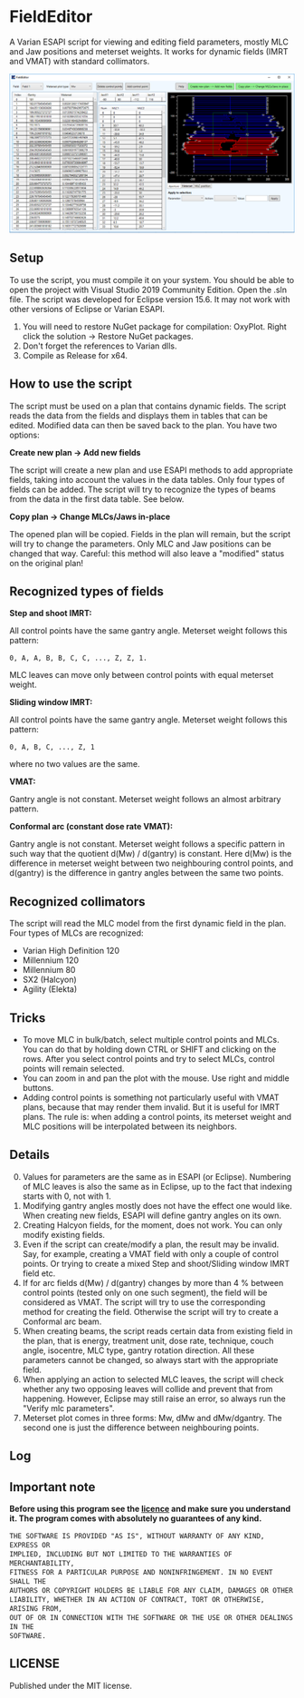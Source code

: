 # FieldEditor
A Varian ESAPI script for viewing and editing field parameters, mostly MLC and Jaw positions and meterset weights. It works for dynamic fields (IMRT and VMAT) with standard collimators.

![image](image1.png)

## Setup

To use the script, you must compile it on your system. You should be able to open the project with Visual Studio 2019 Community Edition. Open the .sln file. 
The script was developed for Eclipse version 15.6. It may not work with other versions of Eclipse or Varian ESAPI.

1. You will need to restore NuGet package for compilation: OxyPlot. Right click the solution -> Restore NuGet packages.
2. Don't forget the references to Varian dlls.
3. Compile as Release for x64.

## How to use the script

The script must be used on a plan that contains dynamic fields. 
The script reads the data from the fields and displays them in tables that can be edited. Modified data can then be saved back to the plan. 
You have two options:

**Create new plan -> Add new fields**

The script will create a new plan and use ESAPI methods to add appropriate fields, taking into account the values in the data tables. Only four types of  fields can be added. The script will try to recognize the types of beams from the data in the first data table. See below.

**Copy plan -> Change MLCs/Jaws in-place**

The opened plan will be copied. Fields in the plan will remain, but the script will try to  change the parameters. Only MLC and Jaw positions can be changed that way. Careful: this method will also leave a "modified" status on the original plan!

## Recognized types of fields


**Step and shoot IMRT:**

All control points have the same gantry angle. Meterset weight follows this pattern:
~~~
0, A, A, B, B, C, C, ..., Z, Z, 1.
~~~

MLC leaves can move only between control points with equal meterset weight.

**Sliding window IMRT:**

All control points have the same gantry angle. Meterset weight follows this pattern:
~~~
0, A, B, C, ..., Z, 1
~~~
where no two values are the same.

**VMAT:**

Gantry angle is not constant. Meterset weight follows an almost arbitrary pattern.

**Conformal arc (constant dose rate VMAT):**

Gantry angle is not constant. Meterset weight follows a specific pattern in such way that the quotient d(Mw) / d(gantry) is constant. Here d(Mw) is the difference in meterset weight between two neighbouring control points, and d(gantry) is the difference in gantry angles between the same two points.


## Recognized collimators

The script will read the MLC model from the first dynamic field in the plan. Four types of MLCs are recognized:

- Varian High Definition 120
- Millennium 120
- Millennium 80
- SX2 (Halcyon)
- Agility (Elekta)
 
## Tricks

- To move MLC in bulk/batch, select multiple control points and MLCs. You can do that by holding down CTRL or SHIFT and clicking on the rows. After you select control points and try to select MLCs, control points will remain selected.
- You can zoom in and pan the plot with the mouse. Use right and middle buttons.
- Adding control points is something not particularly useful with VMAT plans, because that may render them invalid. But it is useful for IMRT plans. The rule is: when adding a control points, its meterset weight and MLC positions will be interpolated between its neighbors.
 
## Details
0. Values for parameters are the same as in ESAPI (or Eclipse). Numbering of MLC leaves is also the same as in Eclipse, up to the fact that indexing starts with 0, not with 1.
1. Modifying gantry angles mostly does not have the effect one would like. When creating new fields, ESAPI will define gantry angles on its own.
2. Creating Halcyon fields, for the moment, does not work. You can only modify existing fields.
3. Even if the script can create/modify a plan, the result may be invalid. Say, for example, creating a VMAT field with only a couple of control points. Or trying to create a mixed Step and shoot/Sliding window  IMRT field etc.
4. If for arc fields d(Mw) / d(gantry) changes by more than 4 % between control points (tested only on one such segment), the field will be considered as VMAT. The script will try to use the corresponding method for creating the field. Otherwise the script will try to create a Conformal arc beam.
5. When creating beams, the script reads certain data from existing field in the plan, that is energy, treatment unit, dose rate, technique, couch angle, isocentre, MLC type, gantry rotation direction. All these parameters cannot be changed, so always start with the appropriate field.
6. When applying an action to selected MLC leaves, the script will check whether any two opposing leaves will collide and prevent that from happening. However, Eclipse may still raise an error, so always run the "Verify mlc parameters".
7. Meterset plot comes in three forms: Mw, dMw and dMw/dgantry. The second one is just the difference between neighbouring points.
  

## Log



## Important note

**Before using this program see the [licence](https://github.com/brjdenis/VarianESAPI-FieldEditor/blob/master/LICENSE) and make sure you understand it. The program comes with absolutely no guarantees of any kind.**

```
THE SOFTWARE IS PROVIDED "AS IS", WITHOUT WARRANTY OF ANY KIND, EXPRESS OR
IMPLIED, INCLUDING BUT NOT LIMITED TO THE WARRANTIES OF MERCHANTABILITY,
FITNESS FOR A PARTICULAR PURPOSE AND NONINFRINGEMENT. IN NO EVENT SHALL THE
AUTHORS OR COPYRIGHT HOLDERS BE LIABLE FOR ANY CLAIM, DAMAGES OR OTHER
LIABILITY, WHETHER IN AN ACTION OF CONTRACT, TORT OR OTHERWISE, ARISING FROM,
OUT OF OR IN CONNECTION WITH THE SOFTWARE OR THE USE OR OTHER DEALINGS IN THE
SOFTWARE.
```


## LICENSE

Published under the MIT license. 